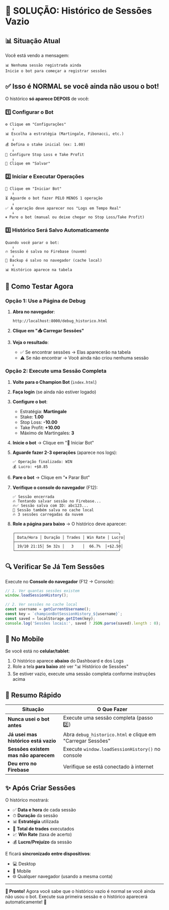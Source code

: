 # 🎯 SOLUÇÃO: Histórico de Sessões Vazio

## 📊 Situação Atual

Você está vendo a mensagem:
```
📊 Nenhuma sessão registrada ainda
Inicie o bot para começar a registrar sessões
```

## ✅ Isso é NORMAL se você ainda não usou o bot!

O histórico **só aparece DEPOIS** de você:

### 1️⃣ **Configurar o Bot**
```
⚙️ Clique em "Configurações"
   ↓
📊 Escolha a estratégia (Martingale, Fibonacci, etc.)
   ↓
💰 Defina o stake inicial (ex: 1.00)
   ↓
🎯 Configure Stop Loss e Take Profit
   ↓
💾 Clique em "Salvar"
```

### 2️⃣ **Iniciar e Executar Operações**
```
🤖 Clique em "Iniciar Bot"
   ↓
⏳ Aguarde o bot fazer PELO MENOS 1 operação
   ↓
✅ A operação deve aparecer nos "Logs em Tempo Real"
   ↓
⏸ Pare o bot (manual ou deixe chegar no Stop Loss/Take Profit)
```

### 3️⃣ **Histórico Será Salvo Automaticamente**
```
Quando você parar o bot:
   ↓
🔥 Sessão é salva no Firebase (nuvem)
   ↓
💾 Backup é salvo no navegador (cache local)
   ↓
📊 Histórico aparece na tabela
```

## 🧪 Como Testar Agora

### Opção 1: Use a Página de Debug

1. **Abra no navegador**:
   ```
   http://localhost:8000/debug_historico.html
   ```

2. **Clique em "📥 Carregar Sessões"**

3. **Veja o resultado**:
   - ✅ Se encontrar sessões → Elas aparecerão na tabela
   - ⚠️ Se não encontrar → Você ainda não criou nenhuma sessão

### Opção 2: Execute uma Sessão Completa

1. **Volte para o Champion Bot** (`index.html`)
2. **Faça login** (se ainda não estiver logado)
3. **Configure o bot**:
   - Estratégia: **Martingale**
   - Stake: **1.00**
   - Stop Loss: **-10.00**
   - Take Profit: **+10.00**
   - Máximo de Martingales: **3**

4. **Inicie o bot** → Clique em "🤖 Iniciar Bot"

5. **Aguarde fazer 2-3 operações** (aparece nos logs):
   ```
   ✅ Operação finalizada: WIN
   💰 Lucro: +$0.85
   ```

6. **Pare o bot** → Clique em "⏸ Parar Bot"

7. **Verifique o console do navegador** (F12):
   ```
   ✅ Sessão encerrada
   🔥 Tentando salvar sessão no Firebase...
   🔥✅ Sessão salva com ID: abc123...
   💾 Sessão também salva no cache local
   🔥 3 sessões carregadas da nuvem
   ```

8. **Role a página para baixo** → O histórico deve aparecer:
   ```
   ┌──────────────────────────────────────────────┐
   │ Data/Hora │ Duração │ Trades │ Win Rate │ Lucro│
   ├──────────────────────────────────────────────┤
   │ 19/10 21:15│ 5m 32s │   3    │  66.7%  │+$2.50│
   └──────────────────────────────────────────────┘
   ```

## 🔍 Verificar Se Já Tem Sessões

Execute no **Console do navegador** (F12 → Console):

```javascript
// 1. Ver quantas sessões existem
window.loadSessionHistory();

// 2. Ver sessões no cache local
const username = getCurrentUsername();
const key = `championBotSessionHistory_${username}`;
const saved = localStorage.getItem(key);
console.log('Sessões locais:', saved ? JSON.parse(saved).length : 0);
```

## 📱 No Mobile

Se você está no **celular/tablet**:

1. O histórico aparece **abaixo** do Dashboard e dos Logs
2. Role a tela **para baixo** até ver "📊 Histórico de Sessões"
3. Se estiver vazio, execute uma sessão completa conforme instruções acima

## 🎯 Resumo Rápido

| Situação | O Que Fazer |
|----------|-------------|
| **Nunca usei o bot antes** | Execute uma sessão completa (passo 2️⃣) |
| **Já usei mas histórico está vazio** | Abra `debug_historico.html` e clique em "Carregar Sessões" |
| **Sessões existem mas não aparecem** | Execute `window.loadSessionHistory()` no console |
| **Deu erro no Firebase** | Verifique se está conectado à internet |

## ✨ Após Criar Sessões

O histórico mostrará:
- ✅ **Data e hora** de cada sessão
- ⏱ **Duração** da sessão
- 📊 **Estratégia** utilizada
- 🎯 **Total de trades** executados
- 📈 **Win Rate** (taxa de acerto)
- 💰 **Lucro/Prejuízo** da sessão

E ficará **sincronizado entre dispositivos**:
- 💻 Desktop
- 📱 Mobile
- 🌐 Qualquer navegador (usando a mesma conta)

---

**🎉 Pronto!** Agora você sabe que o histórico vazio é normal se você ainda não usou o bot. Execute sua primeira sessão e o histórico aparecerá automaticamente! 🚀
